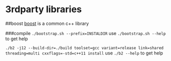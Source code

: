 3rdparty libraries
=========================

##boost
[boost](http://www.boost.org/) is a common c++ library

###compile
`./bootstrap.sh --prefix=INSTALDIR`
use `./bootstrap.sh --help` to get help

`./b2 -j12 --build-dir=./build toolset=gcc variant=release link=shared threading=multi cxxflags=-std=c++11 install`
use `./b2 --help` to get help

